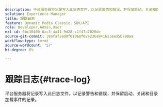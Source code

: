 ```yaml
---
description: 平台服务器将记录写入此日志文件，以记录警告和错误，并保留启动、关闭和目录加载事件的记录。
solution: Experience Manager
title: 跟踪日志
feature: Dynamic Media Classic，SDK/API
role: Developer,Admin,User
exl-id: 0bc16400-0ac3-4a11-9d28-c1f47a7020de
source-git-commit: 38afaf2ed0f01868f02e236e941b23eed5b790aa
workflow-type: tm+mt
source-wordcount: '57'
ht-degree: 0%

---
```


# 跟踪日志{#trace-log}

平台服务器将记录写入此日志文件，以记录警告和错误，并保留启动、关闭和目录加载事件的记录。
